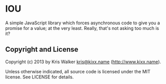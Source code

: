 IOU
===

A simple JavaScript library which forces asynchronous code to give you a
promise for a value; at the very least. Really, that's not asking too much is
it?

Copyright and License
---------------------
Copyright (c) 2013 by Kris Walker <kris@kixx.name> (http://www.kixx.name).

Unless otherwise indicated, all source code is licensed under the MIT license. See LICENSE for details.
